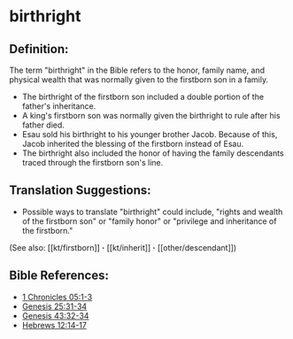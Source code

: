 # birthright #

## Definition: ##

The term "birthright" in the Bible refers to the honor, family name, and physical wealth that was normally given to the firstborn son in a family.

* The birthright of the firstborn son included a double portion of the father's inheritance.
* A king's firstborn son was normally given the birthright to rule after his father died.
* Esau sold his birthright to his younger brother Jacob. Because of this, Jacob inherited the blessing of the firstborn instead of Esau.
* The birthright also included the honor of having the family descendants traced through the firstborn son's line.

## Translation Suggestions: ##

* Possible ways to translate "birthright" could include, "rights and wealth of the firstborn son" or "family honor" or "privilege and inheritance of the firstborn." 
  

(See also: [[kt/firstborn]] **·** [[kt/inherit]] **·** [[other/descendant]])

## Bible References: ##

* [1 Chronicles 05:1-3](en/tn/1ch/help/05/01)
* [Genesis 25:31-34](en/tn/gen/help/25/31)
* [Genesis 43:32-34](en/tn/gen/help/43/32)
* [Hebrews 12:14-17](en/tn/heb/help/12/14)